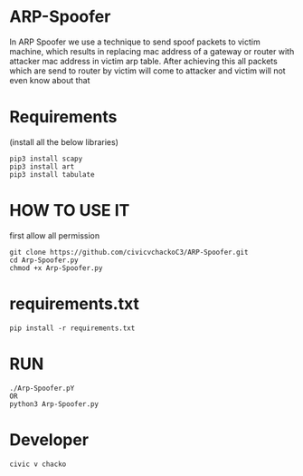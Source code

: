 # ARP-Spoofer
In ARP Spoofer we use a technique to send spoof packets to victim machine, which 
results in replacing mac address of a gateway or router with attacker mac address 
in victim arp table.
After achieving this all packets which are send to router by victim will come to 
attacker and victim will not even know about that

# Requirements
(install all the below libraries)

    pip3 install scapy
    pip3 install art
    pip3 install tabulate
# HOW TO USE IT
 first allow all permission
  
    git clone https://github.com/civicvchackoC3/ARP-Spoofer.git
    cd Arp-Spoofer.py
    chmod +x Arp-Spoofer.py
# requirements.txt
    pip install -r requirements.txt
# RUN
    ./Arp-Spoofer.pY
    OR
    python3 Arp-Spoofer.py
# Developer
    civic v chacko
